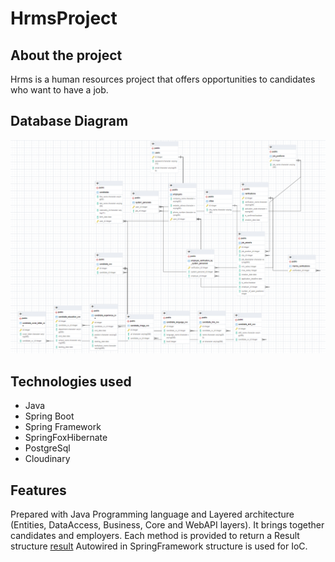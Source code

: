 # HrmsProject

## About the project
Hrms is a human resources project that offers opportunities to candidates who want to have a job.

## Database Diagram
![diagram](hrms.PNG)

## Technologies used
- Java
- Spring Boot
- Spring Framework
- SpringFoxHibernate
- PostgreSql
- Cloudinary

## Features 
Prepared with Java Programming language and Layered architecture (Entities, DataAccess, Business, Core and WebAPI layers).
It brings together candidates and employers.
Each method is provided to return a Result structure [result](https://github.com/zeynepsl/HrmsProject/tree/master/hrms/src/main/java/kodlamaio/hrms/core/utilities/results)
Autowired in SpringFramework structure is used for IoC.
